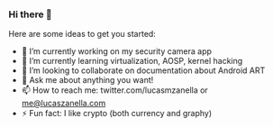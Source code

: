 ### Hi there 👋

Here are some ideas to get you started:

- 🔭 I’m currently working on my security camera app
- 🌱 I’m currently learning virtualization, AOSP, kernel hacking
- 👯 I’m looking to collaborate on documentation about Android ART
- 💬 Ask me about anything you want!
- 📫 How to reach me: twitter.com/lucasmzanella or me@lucaszanella.com
- ⚡ Fun fact: I like crypto (both currency and graphy)

